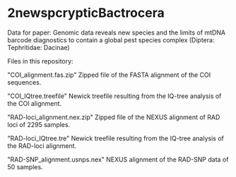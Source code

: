 # 2newspcrypticBactrocera
Data for paper: Genomic data reveals new species and the limits of mtDNA barcode diagnostics to contain a global pest species complex (Diptera: Tephritidae: Dacinae)

Files in this repository:

"COI_alignment.fas.zip" Zipped file of the FASTA alignment of the COI sequences.

"COI_IQtree.treefile" Newick treefile resulting from the IQ-tree analysis of the COI alignment.

"RAD-loci_alignment.nex.zip" Zipped file of the NEXUS alignment of RAD loci of 2295 samples.

"RAD-loci_IQtree.tre" Newick treefile resulting from the IQ-tree analysis of the RAD-loci alignment.

"RAD-SNP_alignment.usnps.nex" NEXUS alignment of the RAD-SNP data of 50 samples.
